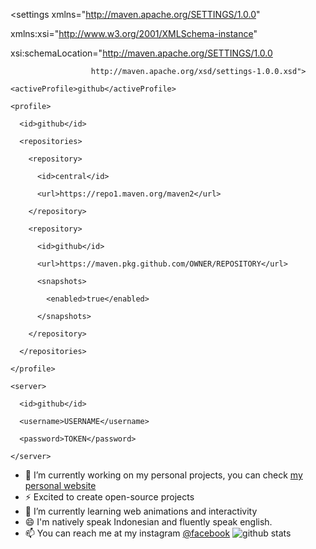 <settings xmlns="http://maven.apache.org/SETTINGS/1.0.0"

  xmlns:xsi="http://www.w3.org/2001/XMLSchema-instance"

  xsi:schemaLocation="http://maven.apache.org/SETTINGS/1.0.0

                      http://maven.apache.org/xsd/settings-1.0.0.xsd">

  <activeProfiles>

    <activeProfile>github</activeProfile>

  </activeProfiles>

  <profiles>

    <profile>

      <id>github</id>

      <repositories>

        <repository>

          <id>central</id>

          <url>https://repo1.maven.org/maven2</url>

        </repository>

        <repository>

          <id>github</id>

          <url>https://maven.pkg.github.com/OWNER/REPOSITORY</url>

          <snapshots>

            <enabled>true</enabled>

          </snapshots>

        </repository>

      </repositories>

    </profile>

  </profiles>

  <servers>

    <server>

      <id>github</id>

      <username>USERNAME</username>

      <password>TOKEN</password>

    </server>

  </servers>

</settings>


- 🔭 I’m currently working on my personal projects, you can check <a href="https://mikasaid.github.io/mikasaid">my personal website</a>
- ⚡ Excited to create open-source projects
- 🌱 I’m currently learning web animations and interactivity
- 😄 I'm natively speak Indonesian and fluently speak english.
- 📫 You can reach me at my instagram [@facebook](https://www.facebook.com/mikas190/)
![github stats](https://github-readme-stats.vercel.app/api?username=mikasaid&show_icons=true)
